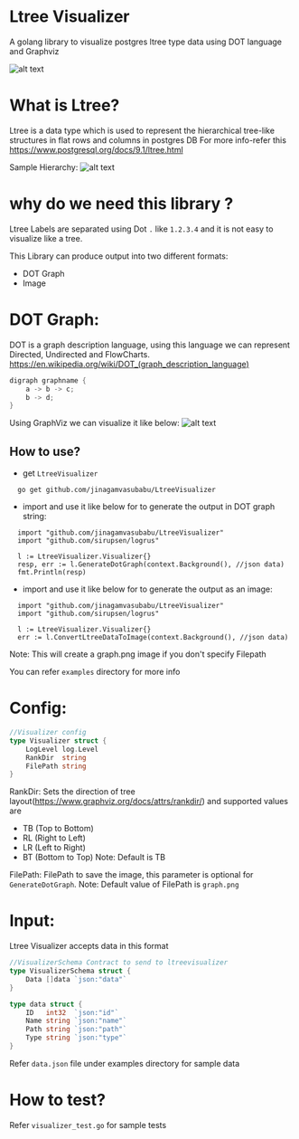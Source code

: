 # Ltree Visualizer
A golang library to visualize postgres ltree type data using DOT language and Graphviz

![alt text](https://github.com/jinagamvasubabu/LtreeVisualizer/blob/main/images/LtreeVisualizer.jpg?raw=true)

# What is Ltree?

Ltree is a data type which is used to represent the hierarchical tree-like structures in flat rows and columns in
postgres DB For more info-refer this https://www.postgresql.org/docs/9.1/ltree.html

Sample Hierarchy:
![alt text](https://github.com/jinagamvasubabu/LtreeVisualizer/blob/main/examples/graph.png?raw=true)

# why do we need this library ?

Ltree Labels are separated using Dot `.` like `1.2.3.4` and it is not easy to visualize like a tree.

This Library can produce output into two different formats:
* DOT Graph
* Image

# DOT Graph:
DOT is a graph description language, using this language we can represent Directed, Undirected and FlowCharts. https://en.wikipedia.org/wiki/DOT_(graph_description_language)
```go
digraph graphname {
    a -> b -> c;
    b -> d;
}
```
Using GraphViz we can visualize it like below:
![alt text](https://github.com/jinagamvasubabu/LtreeVisualizer/blob/main/images/DotLanguageDirected.png?raw=true)

## How to use?
* get `LtreeVisualizer`

```
  go get github.com/jinagamvasubabu/LtreeVisualizer
```

* import and use it like below for to generate the output in DOT graph string:

```
  import "github.com/jinagamvasubabu/LtreeVisualizer"
  import "github.com/sirupsen/logrus"
 
  l := LtreeVisualizer.Visualizer{}
  resp, err := l.GenerateDotGraph(context.Background(), //json data)
  fmt.Println(resp)
```

* import and use it like below for to generate the output as an image:

```
  import "github.com/jinagamvasubabu/LtreeVisualizer"
  import "github.com/sirupsen/logrus"
 
  l := LtreeVisualizer.Visualizer{}
  err := l.ConvertLtreeDataToImage(context.Background(), //json data)
```

Note: This will create a graph.png image if you don't specify Filepath

You can refer `examples` directory for more info 

# Config:
```go
//Visualizer config
type Visualizer struct {
	LogLevel log.Level
	RankDir  string
	FilePath string
}
```
RankDir: Sets the direction of tree layout(https://www.graphviz.org/docs/attrs/rankdir/) and supported values are
* TB (Top to Bottom)
* RL (Right to Left)
* LR (Left to Right)
* BT (Bottom to Top)
Note: Default is TB

FilePath: FilePath to save the image, this parameter is optional for `GenerateDotGraph`. 
Note: Default value of FilePath is `graph.png`

# Input:
Ltree Visualizer accepts data in this format
```go
//VisualizerSchema Contract to send to ltreevisualizer
type VisualizerSchema struct {
	Data []data `json:"data"`
}

type data struct {
	ID   int32  `json:"id"`
	Name string `json:"name"`
	Path string `json:"path"`
	Type string `json:"type"`
}
```

Refer `data.json` file under examples directory for sample data

# How to test?
Refer `visualizer_test.go` for sample tests
